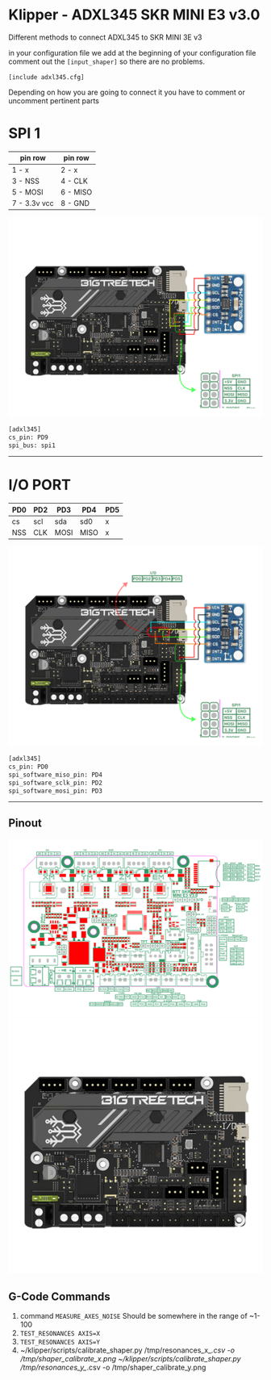 # Klipper - ADXL345 SKR MINI E3 v3.0

Different methods to connect ADXL345 to SKR MINI 3E v3

in your configuration file we add at the beginning of your configuration file
comment out the `[input_shaper]` so there are no problems.

```
[include adxl345.cfg]
```

Depending on how you are going to connect it you have to comment or uncomment pertinent parts

# SPI 1

| pin row | pin row |
| --------| ------- |
| 1 -  x | 2 - x|
| 3 - NSS | 4 - CLK |
| 5 - MOSI | 6 - MISO |
| 7 - 3.3v vcc | 8 - GND |

![spi1-port-wiring](images/spi1-port.jpg)

```
[adxl345]
cs_pin: PD9
spi_bus: spi1
```

---

# I/O PORT

|PD0 | PD2 | PD3 | PD4 | PD5 |
|-----|-----|-----|-----|-----|
| cs  | scl | sda | sd0 |  x |
| NSS | CLK | MOSI| MISO|  x |

![io-port-wiring](images/io-port.jpg)

```
[adxl345]
cs_pin: PD0
spi_software_miso_pin: PD4
spi_software_sclk_pin: PD2
spi_software_mosi_pin: PD3
```

---

## Pinout
![pinout](images/miniE3-v30-pinout.png)
![sk3](images/skr.png)

## G-Code Commands

1) command `MEASURE_AXES_NOISE` Should be somewhere in the range of ~1-100
2) `TEST_RESONANCES AXIS=X`
3) `TEST_RESONANCES AXIS=Y`
4) ~/klipper/scripts/calibrate_shaper.py /tmp/resonances_x_*.csv -o /tmp/shaper_calibrate_x.png
    ~/klipper/scripts/calibrate_shaper.py /tmp/resonances_y_*.csv -o /tmp/shaper_calibrate_y.png